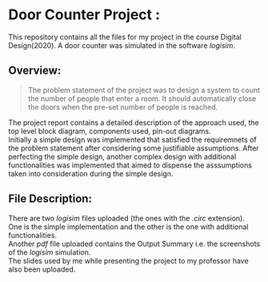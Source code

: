 # Door Counter Project :
This repository contains all the files for my project in the course Digital Design(2020). 
A door counter was simulated in the software _logisim_. 

## Overview:
>The problem statement of the project was to design a system to count the number of people that enter a room. 
>It should automatically close the doors when the pre-set number of people is reached. 

The project report contains a detailed description of the approach used, the top level block diagram, components used, pin-out diagrams.  
Initially a simple design was implemented that satisfied the requiremnets of the problem statement after considering some justifiable assumptions. After perfecting the simple design, another complex design with additional functionalities was implemented that aimed to dispense the asssumptions taken into consideration during the simple design. 

## File Description:
There are two _logisim_ files uploaded (the ones with the _.circ_ extension).  
One is the simple implementation and the other is the one with additional functionalities.  
Another _pdf_ file uploaded contains the Output Summary i.e. the screenshots of the _logisim_ simulation.  
The slides used by me while presenting the project to my professor have also been uploaded.
